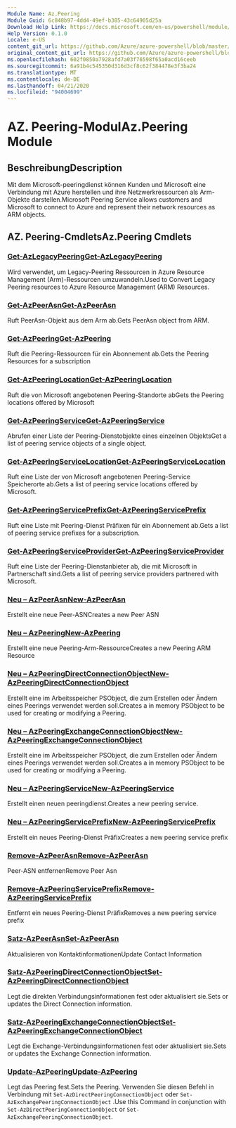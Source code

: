 ```yaml
---
Module Name: Az.Peering
Module Guid: 6c848b97-4dd4-49ef-b385-43c64905d25a
Download Help Link: https://docs.microsoft.com/en-us/powershell/module/az.peering.md
Help Version: 0.1.0
Locale: e-US
content_git_url: https://github.com/Azure/azure-powershell/blob/master/src/Peering/Peering/help/Az.Peering.md
original_content_git_url: https://github.com/Azure/azure-powershell/blob/master/src/Peering/Peering/help/Az.Peering.md
ms.openlocfilehash: 602f0850a7928afd7a03f76598f65a0acd16ceeb
ms.sourcegitcommit: 6a91b4c545350d316d3cf8c62f384478e3f3ba24
ms.translationtype: MT
ms.contentlocale: de-DE
ms.lasthandoff: 04/21/2020
ms.locfileid: "94004699"
---
```

# <span data-ttu-id="e6b9d-101">AZ. Peering-Modul</span><span class="sxs-lookup"><span data-stu-id="e6b9d-101">Az.Peering Module</span></span>
## <span data-ttu-id="e6b9d-102">Beschreibung</span><span class="sxs-lookup"><span data-stu-id="e6b9d-102">Description</span></span>
<span data-ttu-id="e6b9d-103">Mit dem Microsoft-peeringdienst können Kunden und Microsoft eine Verbindung mit Azure herstellen und ihre Netzwerkressourcen als Arm-Objekte darstellen.</span><span class="sxs-lookup"><span data-stu-id="e6b9d-103">Microsoft Peering Service allows customers and Microsoft to connect to Azure and represent their network resources as ARM objects.</span></span>

## <span data-ttu-id="e6b9d-104">AZ. Peering-Cmdlets</span><span class="sxs-lookup"><span data-stu-id="e6b9d-104">Az.Peering Cmdlets</span></span>
### [<span data-ttu-id="e6b9d-105">Get-AzLegacyPeering</span><span class="sxs-lookup"><span data-stu-id="e6b9d-105">Get-AzLegacyPeering</span></span>](Get-AzLegacyPeering.md)
<span data-ttu-id="e6b9d-106">Wird verwendet, um Legacy-Peering Ressourcen in Azure Resource Management (Arm)-Ressourcen umzuwandeln.</span><span class="sxs-lookup"><span data-stu-id="e6b9d-106">Used to Convert Legacy Peering resources to Azure Resource Management (ARM) Resources.</span></span> 

### [<span data-ttu-id="e6b9d-107">Get-AzPeerAsn</span><span class="sxs-lookup"><span data-stu-id="e6b9d-107">Get-AzPeerAsn</span></span>](Get-AzPeerAsn.md)
<span data-ttu-id="e6b9d-108">Ruft PeerAsn-Objekt aus dem Arm ab.</span><span class="sxs-lookup"><span data-stu-id="e6b9d-108">Gets PeerAsn object from ARM.</span></span>

### [<span data-ttu-id="e6b9d-109">Get-AzPeering</span><span class="sxs-lookup"><span data-stu-id="e6b9d-109">Get-AzPeering</span></span>](Get-AzPeering.md)
<span data-ttu-id="e6b9d-110">Ruft die Peering-Ressourcen für ein Abonnement ab.</span><span class="sxs-lookup"><span data-stu-id="e6b9d-110">Gets the Peering Resources for a subscription</span></span>

### [<span data-ttu-id="e6b9d-111">Get-AzPeeringLocation</span><span class="sxs-lookup"><span data-stu-id="e6b9d-111">Get-AzPeeringLocation</span></span>](Get-AzPeeringLocation.md)
<span data-ttu-id="e6b9d-112">Ruft die von Microsoft angebotenen Peering-Standorte ab</span><span class="sxs-lookup"><span data-stu-id="e6b9d-112">Gets the Peering locations offered by Microsoft</span></span>

### [<span data-ttu-id="e6b9d-113">Get-AzPeeringService</span><span class="sxs-lookup"><span data-stu-id="e6b9d-113">Get-AzPeeringService</span></span>](Get-AzPeeringService.md)
<span data-ttu-id="e6b9d-114">Abrufen einer Liste der Peering-Dienstobjekte eines einzelnen Objekts</span><span class="sxs-lookup"><span data-stu-id="e6b9d-114">Get a list of peering service objects of a single object.</span></span>

### [<span data-ttu-id="e6b9d-115">Get-AzPeeringServiceLocation</span><span class="sxs-lookup"><span data-stu-id="e6b9d-115">Get-AzPeeringServiceLocation</span></span>](Get-AzPeeringServiceLocation.md)
<span data-ttu-id="e6b9d-116">Ruft eine Liste der von Microsoft angebotenen Peering-Service Speicherorte ab.</span><span class="sxs-lookup"><span data-stu-id="e6b9d-116">Gets a list of peering service locations offered by Microsoft.</span></span>

### [<span data-ttu-id="e6b9d-117">Get-AzPeeringServicePrefix</span><span class="sxs-lookup"><span data-stu-id="e6b9d-117">Get-AzPeeringServicePrefix</span></span>](Get-AzPeeringServicePrefix.md)
<span data-ttu-id="e6b9d-118">Ruft eine Liste mit Peering-Dienst Präfixen für ein Abonnement ab.</span><span class="sxs-lookup"><span data-stu-id="e6b9d-118">Gets a list of peering service prefixes for a subscription.</span></span>

### [<span data-ttu-id="e6b9d-119">Get-AzPeeringServiceProvider</span><span class="sxs-lookup"><span data-stu-id="e6b9d-119">Get-AzPeeringServiceProvider</span></span>](Get-AzPeeringServiceProvider.md)
<span data-ttu-id="e6b9d-120">Ruft eine Liste der Peering-Dienstanbieter ab, die mit Microsoft in Partnerschaft sind.</span><span class="sxs-lookup"><span data-stu-id="e6b9d-120">Gets a list of peering service providers partnered with Microsoft.</span></span>

### [<span data-ttu-id="e6b9d-121">Neu – AzPeerAsn</span><span class="sxs-lookup"><span data-stu-id="e6b9d-121">New-AzPeerAsn</span></span>](New-AzPeerAsn.md)
<span data-ttu-id="e6b9d-122">Erstellt eine neue Peer-ASN</span><span class="sxs-lookup"><span data-stu-id="e6b9d-122">Creates a new Peer ASN</span></span> 

### [<span data-ttu-id="e6b9d-123">Neu – AzPeering</span><span class="sxs-lookup"><span data-stu-id="e6b9d-123">New-AzPeering</span></span>](New-AzPeering.md)
<span data-ttu-id="e6b9d-124">Erstellt eine neue Peering-Arm-Ressource</span><span class="sxs-lookup"><span data-stu-id="e6b9d-124">Creates a new Peering ARM Resource</span></span>

### [<span data-ttu-id="e6b9d-125">Neu – AzPeeringDirectConnectionObject</span><span class="sxs-lookup"><span data-stu-id="e6b9d-125">New-AzPeeringDirectConnectionObject</span></span>](New-AzPeeringDirectConnectionObject.md)
<span data-ttu-id="e6b9d-126">Erstellt eine im Arbeitsspeicher PSObject, die zum Erstellen oder Ändern eines Peerings verwendet werden soll.</span><span class="sxs-lookup"><span data-stu-id="e6b9d-126">Creates a in memory PSObject to be used for creating or modifying a Peering.</span></span>

### [<span data-ttu-id="e6b9d-127">Neu – AzPeeringExchangeConnectionObject</span><span class="sxs-lookup"><span data-stu-id="e6b9d-127">New-AzPeeringExchangeConnectionObject</span></span>](New-AzPeeringExchangeConnectionObject.md)
<span data-ttu-id="e6b9d-128">Erstellt eine im Arbeitsspeicher PSObject, die zum Erstellen oder Ändern eines Peerings verwendet werden soll.</span><span class="sxs-lookup"><span data-stu-id="e6b9d-128">Creates a in memory PSObject to be used for creating or modifying a Peering.</span></span>

### [<span data-ttu-id="e6b9d-129">Neu – AzPeeringService</span><span class="sxs-lookup"><span data-stu-id="e6b9d-129">New-AzPeeringService</span></span>](New-AzPeeringService.md)
<span data-ttu-id="e6b9d-130">Erstellt einen neuen peeringdienst.</span><span class="sxs-lookup"><span data-stu-id="e6b9d-130">Creates a new peering service.</span></span>

### [<span data-ttu-id="e6b9d-131">Neu – AzPeeringServicePrefix</span><span class="sxs-lookup"><span data-stu-id="e6b9d-131">New-AzPeeringServicePrefix</span></span>](New-AzPeeringServicePrefix.md)
<span data-ttu-id="e6b9d-132">Erstellt ein neues Peering-Dienst Präfix</span><span class="sxs-lookup"><span data-stu-id="e6b9d-132">Creates a new peering service prefix</span></span>

### [<span data-ttu-id="e6b9d-133">Remove-AzPeerAsn</span><span class="sxs-lookup"><span data-stu-id="e6b9d-133">Remove-AzPeerAsn</span></span>](Remove-AzPeerAsn.md)
<span data-ttu-id="e6b9d-134">Peer-ASN entfernen</span><span class="sxs-lookup"><span data-stu-id="e6b9d-134">Remove Peer Asn</span></span>

### [<span data-ttu-id="e6b9d-135">Remove-AzPeeringServicePrefix</span><span class="sxs-lookup"><span data-stu-id="e6b9d-135">Remove-AzPeeringServicePrefix</span></span>](Remove-AzPeeringServicePrefix.md)
<span data-ttu-id="e6b9d-136">Entfernt ein neues Peering-Dienst Präfix</span><span class="sxs-lookup"><span data-stu-id="e6b9d-136">Removes a new peering service prefix</span></span>

### [<span data-ttu-id="e6b9d-137">Satz-AzPeerAsn</span><span class="sxs-lookup"><span data-stu-id="e6b9d-137">Set-AzPeerAsn</span></span>](Set-AzPeerAsn.md)
<span data-ttu-id="e6b9d-138">Aktualisieren von Kontaktinformationen</span><span class="sxs-lookup"><span data-stu-id="e6b9d-138">Update Contact Information</span></span>

### [<span data-ttu-id="e6b9d-139">Satz-AzPeeringDirectConnectionObject</span><span class="sxs-lookup"><span data-stu-id="e6b9d-139">Set-AzPeeringDirectConnectionObject</span></span>](Set-AzPeeringDirectConnectionObject.md)
<span data-ttu-id="e6b9d-140">Legt die direkten Verbindungsinformationen fest oder aktualisiert sie.</span><span class="sxs-lookup"><span data-stu-id="e6b9d-140">Sets or updates the Direct Connection information.</span></span> 

### [<span data-ttu-id="e6b9d-141">Satz-AzPeeringExchangeConnectionObject</span><span class="sxs-lookup"><span data-stu-id="e6b9d-141">Set-AzPeeringExchangeConnectionObject</span></span>](Set-AzPeeringExchangeConnectionObject.md)
<span data-ttu-id="e6b9d-142">Legt die Exchange-Verbindungsinformationen fest oder aktualisiert sie.</span><span class="sxs-lookup"><span data-stu-id="e6b9d-142">Sets or updates the Exchange Connection information.</span></span> 

### [<span data-ttu-id="e6b9d-143">Update-AzPeering</span><span class="sxs-lookup"><span data-stu-id="e6b9d-143">Update-AzPeering</span></span>](Update-AzPeering.md)
<span data-ttu-id="e6b9d-144">Legt das Peering fest.</span><span class="sxs-lookup"><span data-stu-id="e6b9d-144">Sets the Peering.</span></span> <span data-ttu-id="e6b9d-145">Verwenden Sie diesen Befehl in Verbindung mit `Set-AzDirectPeeringConnectionObject` oder `Set-AzExchangePeeringConnectionObject` .</span><span class="sxs-lookup"><span data-stu-id="e6b9d-145">Use this Command in conjunction with `Set-AzDirectPeeringConnectionObject` or `Set-AzExchangePeeringConnectionObject`.</span></span>

